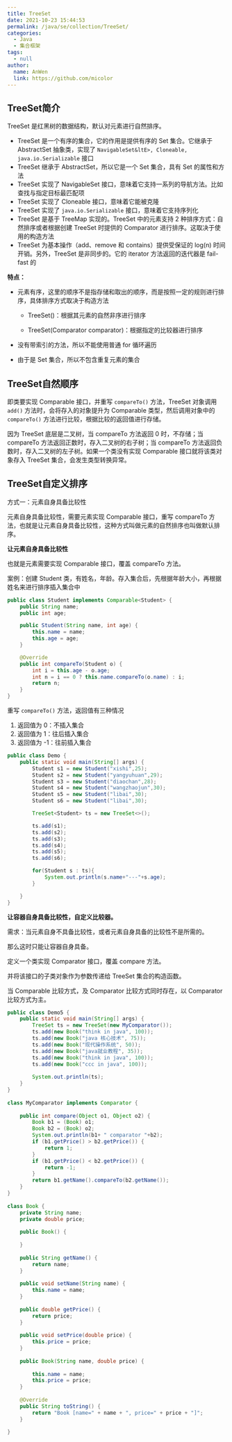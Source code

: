 ```yaml
---
title: TreeSet
date: 2021-10-23 15:44:53
permalink: /java/se/collection/TreeSet/
categories: 
  - Java
  - 集合框架
tags: 
  - null
author: 
  name: AnWen
  link: https://github.com/micolor
---
```




## TreeSet简介

TreeSet 是红黑树的数据结构，默认对元素进行自然排序。

- TreeSet 是一个有序的集合，它的作用是提供有序的 Set 集合。它继承于 AbstractSet 抽象类，实现了 `NavigableSet&ltE>, Cloneable, java.io.Serializable` 接口
- TreeSet 继承于 AbstractSet，所以它是一个 Set 集合，具有 Set 的属性和方法
- TreeSet 实现了 NavigableSet 接口，意味着它支持一系列的导航方法。比如查找与指定目标最匹配项
- TreeSet 实现了 Cloneable 接口，意味着它能被克隆
- TreeSet 实现了 `java.io.Serializable` 接口，意味着它支持序列化
- TreeSet 是基于 TreeMap 实现的。TreeSet 中的元素支持 2 种排序方式：自然排序或者根据创建 TreeSet 时提供的 Comparator 进行排序。这取决于使用的构造方法
- TreeSet 为基本操作（add、remove 和 contains）提供受保证的 log(n) 时间开销。另外，TreeSet 是非同步的。它的 iterator 方法返回的迭代器是 fail-fast 的

**特点：**

- 元素有序，这里的顺序不是指存储和取出的顺序，而是按照一定的规则进行排序，具体排序方式取决于构造方法

  - TreeSet()：根据其元素的自然非序进行排序

  - TreeSet(Comparator comparator)：根据指定的比较器进行排序

- 没有带索引的方法，所以不能使用普通 for 循环遍历

- 由于是 Set 集合，所以不包含重复元素的集合



## TreeSet自然顺序

即类要实现 Comparable 接口，并重写 `compareTo()` 方法，TreeSet 对象调用 `add()` 方法时，会将存入的对象提升为 Comparable 类型，然后调用对象中的 `compareTo()` 方法进行比较，根据比较的返回值进行存储。

因为 TreeSet 底层是二叉树，当 compareTo 方法返回 0 时，不存储；当 compareTo 方法返回正数时，存入二叉树的右子树；当 compareTo 方法返回负数时，存入二叉树的左子树。如果一个类没有实现 Comparable 接口就将该类对象存入 TreeSet 集合，会发生类型转换异常。


## TreeSet自定义排序

方式一：元素自身具备比较性

元素自身具备比较性，需要元素实现 Comparable 接口，重写 compareTo 方法，也就是让元素自身具备比较性，这种方式叫做元素的自然排序也叫做默认排序。

**让元素自身具备比较性**

也就是元素需要实现 Comparable 接口，覆盖 compareTo 方法。

案例：创建 Student 类，有姓名，年龄。存入集合后，先根据年龄大小，再根据姓名来进行排序插入集合中

```java
public class Student implements Comparable<Student> {
    public String name;
    public int age;

    public Student(String name, int age) {
        this.name = name;
        this.age = age;
    }

    @Override
    public int compareTo(Student o) {
        int i = this.age - o.age;
        int n = i == 0 ? this.name.compareTo(o.name) : i;
        return n;
    }
}
```

重写 `compareTo()` 方法，返回值有三种情况

1. 返回值为 0：不插入集合
2. 返回值为 1：往后插入集合
3. 返回值为 -1：往前插入集合

```java
public class Demo {
    public static void main(String[] args) {
        Student s1 = new Student("xishi",25);
        Student s2 = new Student("yangyuhuan",29);
        Student s3 = new Student("diaochan",28);
        Student s4 = new Student("wangzhaojun",30);
        Student s5 = new Student("libai",30);
        Student s6 = new Student("libai",30);

        TreeSet<Student> ts = new TreeSet<>();

        ts.add(s1);
        ts.add(s2);
        ts.add(s3);
        ts.add(s4);
        ts.add(s5);
        ts.add(s6);

        for(Student s : ts){
            System.out.println(s.name+"---"+s.age);
        }

    }
}
```

**让容器自身具备比较性，自定义比较器。**

需求：当元素自身不具备比较性，或者元素自身具备的比较性不是所需的。

那么这时只能让容器自身具备。

定义一个类实现 Comparator 接口，覆盖 compare 方法。

并将该接口的子类对象作为参数传递给 TreeSet 集合的构造函数。

当 Comparable 比较方式，及 Comparator 比较方式同时存在，以 Comparator 比较方式为主。


```java
public class Demo5 {
	public static void main(String[] args) {
		TreeSet ts = new TreeSet(new MyComparator());
		ts.add(new Book("think in java", 100));
		ts.add(new Book("java 核心技术", 75));
		ts.add(new Book("现代操作系统", 50));
		ts.add(new Book("java就业教程", 35));
		ts.add(new Book("think in java", 100));
		ts.add(new Book("ccc in java", 100));
 
		System.out.println(ts); 
	}
}
 
class MyComparator implements Comparator {
 
	public int compare(Object o1, Object o2) {
		Book b1 = (Book) o1;
		Book b2 = (Book) o2;
		System.out.println(b1+ " comparator "+b2);
		if (b1.getPrice() > b2.getPrice()) {
			return 1;
		}
		if (b1.getPrice() < b2.getPrice()) {
			return -1;
		}
		return b1.getName().compareTo(b2.getName());
	}
}
 
class Book {
	private String name;
	private double price;
 
	public Book() {
 
	}
 
	public String getName() {
		return name;
	}
 
	public void setName(String name) {
		this.name = name;
	}
 
	public double getPrice() {
		return price;
	}
 
	public void setPrice(double price) {
		this.price = price;
	}
 
	public Book(String name, double price) {
 
		this.name = name;
		this.price = price;
	}
 
	@Override
	public String toString() {
		return "Book [name=" + name + ", price=" + price + "]";
	}
 
}
```